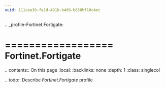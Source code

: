 ```yaml
---
uuid: 111caa30-fe1d-491b-b4d9-b658bf18c4ec
---
```

.. _profile-Fortinet.Fortigate:

==================
Fortinet.Fortigate
==================

.. contents:: On this page
    :local:
    :backlinks: none
    :depth: 1
    :class: singlecol

.. todo::
    Describe *Fortinet.Fortigate* profile

